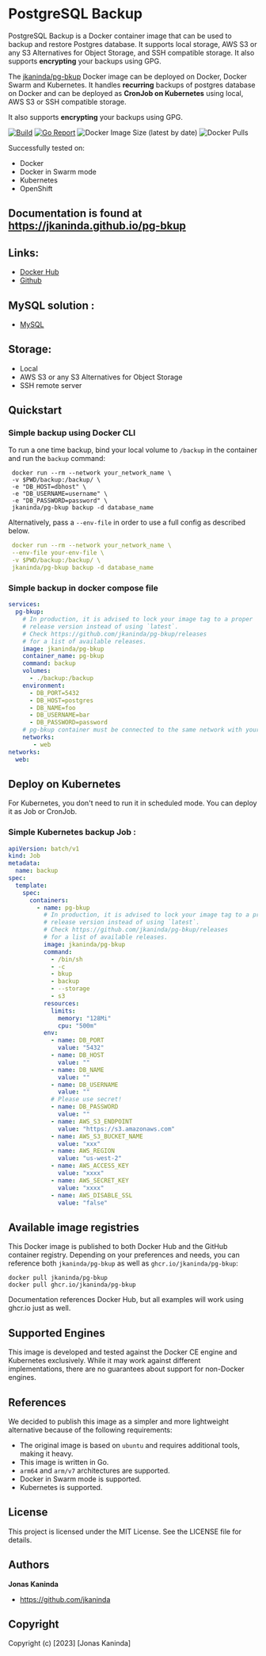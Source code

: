 # PostgreSQL Backup
PostgreSQL Backup is a Docker container image that can be used to backup and restore Postgres database. It supports local storage, AWS S3 or any S3 Alternatives for Object Storage, and SSH compatible storage.
It also supports __encrypting__ your backups using GPG.

The [jkaninda/pg-bkup](https://hub.docker.com/r/jkaninda/pg-bkup) Docker image can be deployed on Docker, Docker Swarm and Kubernetes.
It handles __recurring__ backups of postgres database on Docker and can be deployed as __CronJob on Kubernetes__ using local, AWS S3 or SSH compatible storage.

It also supports __encrypting__ your backups using GPG.

[![Build](https://github.com/jkaninda/pg-bkup/actions/workflows/release.yml/badge.svg)](https://github.com/jkaninda/pg-bkup/actions/workflows/release.yml)
[![Go Report](https://goreportcard.com/badge/github.com/jkaninda/mysql-bkup)](https://goreportcard.com/report/github.com/jkaninda/pg-bkup)
![Docker Image Size (latest by date)](https://img.shields.io/docker/image-size/jkaninda/pg-bkup?style=flat-square)
![Docker Pulls](https://img.shields.io/docker/pulls/jkaninda/pg-bkup?style=flat-square)

Successfully tested on:
- Docker
- Docker in Swarm mode
- Kubernetes
- OpenShift

## Documentation is found at <https://jkaninda.github.io/pg-bkup>


## Links:

- [Docker Hub](https://hub.docker.com/r/jkaninda/pg-bkup)
- [Github](https://github.com/jkaninda/pg-bkup)

## MySQL solution :

- [MySQL](https://github.com/jkaninda/mysql-bkup)

## Storage:
- Local
- AWS S3 or any S3 Alternatives for Object Storage
- SSH remote server

## Quickstart

### Simple backup using Docker CLI

To run a one time backup, bind your local volume to `/backup` in the container and run the `backup` command:

```shell
 docker run --rm --network your_network_name \
 -v $PWD/backup:/backup/ \
 -e "DB_HOST=dbhost" \
 -e "DB_USERNAME=username" \
 -e "DB_PASSWORD=password" \
 jkaninda/pg-bkup backup -d database_name
```

Alternatively, pass a `--env-file` in order to use a full config as described below.

```yaml
 docker run --rm --network your_network_name \
 --env-file your-env-file \
 -v $PWD/backup:/backup/ \
 jkaninda/pg-bkup backup -d database_name
```

### Simple backup in docker compose file

```yaml
services:
  pg-bkup:
    # In production, it is advised to lock your image tag to a proper
    # release version instead of using `latest`.
    # Check https://github.com/jkaninda/pg-bkup/releases
    # for a list of available releases.
    image: jkaninda/pg-bkup
    container_name: pg-bkup
    command: backup
    volumes:
      - ./backup:/backup
    environment:
      - DB_PORT=5432
      - DB_HOST=postgres
      - DB_NAME=foo
      - DB_USERNAME=bar
      - DB_PASSWORD=password
    # pg-bkup container must be connected to the same network with your database
    networks:
       - web
networks:
  web:
```
## Deploy on Kubernetes

For Kubernetes, you don't need to run it in scheduled mode. You can deploy it as Job or CronJob.

### Simple Kubernetes backup Job :

```yaml
apiVersion: batch/v1
kind: Job
metadata:
  name: backup
spec:
  template:
    spec:
      containers:
        - name: pg-bkup
          # In production, it is advised to lock your image tag to a proper
          # release version instead of using `latest`.
          # Check https://github.com/jkaninda/pg-bkup/releases
          # for a list of available releases.
          image: jkaninda/pg-bkup
          command:
            - /bin/sh
            - -c
            - bkup
            - backup
            - --storage
            - s3
          resources:
            limits:
              memory: "128Mi"
              cpu: "500m"
          env:
            - name: DB_PORT
              value: "5432"
            - name: DB_HOST
              value: ""
            - name: DB_NAME
              value: ""
            - name: DB_USERNAME
              value: ""
            # Please use secret!
            - name: DB_PASSWORD
              value: ""
            - name: AWS_S3_ENDPOINT
              value: "https://s3.amazonaws.com"
            - name: AWS_S3_BUCKET_NAME
              value: "xxx"
            - name: AWS_REGION
              value: "us-west-2"
            - name: AWS_ACCESS_KEY
              value: "xxxx"
            - name: AWS_SECRET_KEY
              value: "xxxx"
            - name: AWS_DISABLE_SSL
              value: "false"
```
## Available image registries

This Docker image is published to both Docker Hub and the GitHub container registry.
Depending on your preferences and needs, you can reference both `jkaninda/pg-bkup` as well as `ghcr.io/jkaninda/pg-bkup`:

```
docker pull jkaninda/pg-bkup
docker pull ghcr.io/jkaninda/pg-bkup
```

Documentation references Docker Hub, but all examples will work using ghcr.io just as well.

## Supported Engines

This image is developed and tested against the Docker CE engine and Kubernetes exclusively.
While it may work against different implementations, there are no guarantees about support for non-Docker engines.

## References

We decided to publish this image as a simpler and more lightweight alternative because of the following requirements:

- The original image is based on `ubuntu` and requires additional tools, making it heavy.
- This image is written in Go.
- `arm64` and `arm/v7` architectures are supported.
- Docker in Swarm mode is supported.
- Kubernetes is supported.


## License

This project is licensed under the MIT License. See the LICENSE file for details.

## Authors

**Jonas Kaninda**
- <https://github.com/jkaninda>

## Copyright

Copyright (c) [2023] [Jonas Kaninda]
